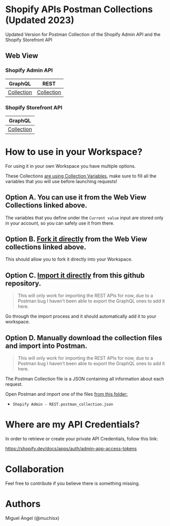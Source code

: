 # Shopify APIs Postman Collections (Updated 2023)

Updated Version for Postman Collection of the Shopify Admin API and the Shopify Storefront API

## Web View

### Shopify Admin API
| GraphQL                                                                                            | REST                                                                                                                    |
|----------------------------------------------------------------------------------------------------|-------------------------------------------------------------------------------------------------------------------------|
| [Collection](https://www.postman.com/muchisx/workspace/public/collection/6522230ecae43373c3e1a533) | [Collection](https://www.postman.com/muchisx/workspace/public/collection/30298405-b7b62c23-aab8-41fa-9721-c440548ae15b) |

### Shopify Storefront API

| GraphQL                                                                                            |
|----------------------------------------------------------------------------------------------------|
| [Collection](https://www.postman.com/muchisx/workspace/public/collection/65317773ee1f5cf9a16a546d) |

# How to use in your Workspace?

For using it in your own Workspace you have multiple options.

These Collections [are using Collection Variables](https://learning.postman.com/docs/sending-requests/variables/), make sure to fill all the variables that you will use before launching requests!

## Option A. You can use it from the Web View Collections linked above.
The variables that you define under the `Current value` input are stored only in your account, so you can safely use it from there.

## Option B. [Fork it directly](https://learning.postman.com/docs/collaborating-in-postman/using-version-control/forking-entities/) from the Web View collections linked above.
This should allow you to fork it directly into your Workspace.

## Option C. [Import it directly](https://learning.postman.com/docs/getting-started/importing-and-exporting/importing-from-git/) from this github repository.
> This will only work for importing the REST APIs for now, due to a Postman bug I haven't been able to export the GraphQL ones to add it here.

Go through the import process and it should automatically add it to your workspace.

## Option D. Manually download the collection files and import into Postman.
> This will only work for importing the REST APIs for now, due to a Postman bug I haven't been able to export the GraphQL ones to add it here.

The Postman Collection file is a JSON containing all information about each request.

Open Postman and import one of the files [from this folder:](/Postman%20Collections/)
- `Shopify Admin - REST.postman_collection.json`


# Where are my API Credentials?

In order to retrieve or create your private API Credentials, follow this link:

https://shopify.dev/docs/apps/auth/admin-app-access-tokens

# Collaboration

Feel free to contribute if you believe there is something missing.

# Authors
Miguel Ángel (@muchisx)
